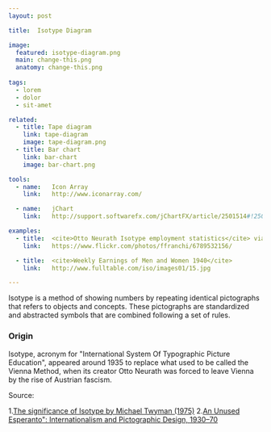 ```yaml
---
layout: post

title:  Isotype Diagram

image:
  featured: isotype-diagram.png
  main: change-this.png
  anatomy: change-this.png
  
tags:
  - lorem
  - dolor
  - sit-amet

related:
  - title: Tape diagram
    link: tape-diagram
    image: tape-diagram.png
  - title: Bar chart
    link: bar-chart
    image: bar-chart.png

tools:
  - name:   Icon Array
    link:   http://www.iconarray.com/

  - name:   jChart
    link:   http://support.softwarefx.com/jChartFX/article/2501514#!2502352

examples:
  - title:  <cite>Otto Neurath Isotype employment statistics</cite> via Francesco Franchi
    link:   https://www.flickr.com/photos/ffranchi/6789532156/

  - title:  <cite>Weekly Earnings of Men and Women 1940</cite>
    link:   http://www.fulltable.com/iso/images01/15.jpg

---
```

Isotype is a method of showing numbers by repeating identical pictographs that refers to objects and concepts. These pictographs are standardized and abstracted symbols that are combined following a set of rules.

### Origin

Isotype, acronym for "International System Of Typographic Picture Education", appeared around 1935 to replace what used to be called the Vienna Method, when its creator Otto Neurath was forced to leave Vienna by the rise of Austrian fascism.

Source:

1.[The significance of Isotype by Michael Twyman (1975)](http://isotyperevisited.org/1975/01/the-significance-of-isotype.html)
2.[An Unused Esperanto": Internationalism and Pictographic Design, 1930–70](https://doi.org/10.2752/175470810X12863771378671)